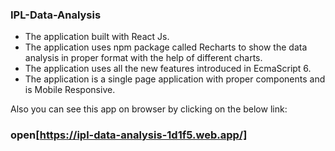 ### IPL-Data-Analysis
 - The application built with React Js.
 - The application uses npm package called Recharts to show the data analysis in proper format with the help of different charts.
 - The application uses all the new features introduced in EcmaScript 6.
 - The application is a single page application with proper components and is Mobile Responsive.

Also you can see this app on browser by clicking on the below link:<br />
### open[https://ipl-data-analysis-1d1f5.web.app/]


